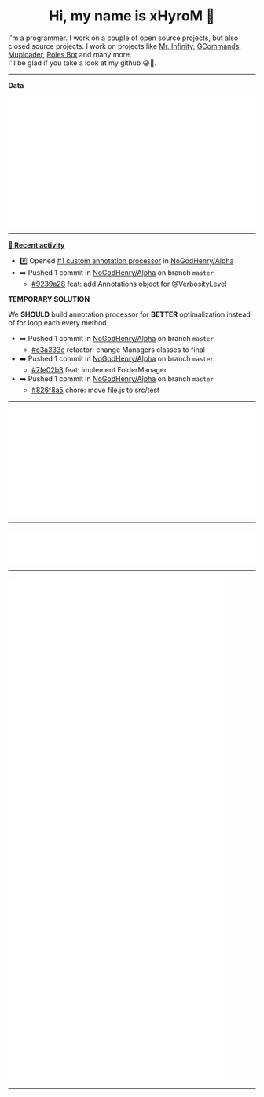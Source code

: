 <p align="center">
    <!-- <img src="https://avatars.githubusercontent.com/u/56601352" width="192" alt="hyro's pfp" /> -->
    <h1 align="center">Hi, my name is xHyroM 👋</h1>
</p>

I'm a programmer. I work on a couple of open source projects, but also closed source projects. I work on projects like [Mr. Infinity](https://discord.com/oauth2/authorize?client_id=720321585625694239&scope=bot%20applications.commands&permissions=8&redirect_uri=https://blobs.gq/imanager&prompt=consent&response_type=code), [GCommands](https://github.com/Garlic-Team/GCommands), [Muploader](https://github.com/xHyroM/Muploader), [Roles Bot](https://github.com/xHyroM/roles-bot) and many more.  
I'll be glad if you take a look at my github 😀👀.

___
**Data**

<img src="https://github.com/xHyroM/xHyroM/blob/master/.cache/base.svg">

___

**[📰 Recent activity](https://github.com/xHyroM)**
* #️⃣ Opened [#1 custom annotation processor](https://github.com/NoGodHenry/Alpha/issues/1) in [NoGodHenry/Alpha](https://github.com/NoGodHenry/Alpha)
* ➡️ Pushed 1 commit in [NoGodHenry/Alpha](https://github.com/NoGodHenry/Alpha) on branch `master`
  * [#9239a28](https://github.com/NoGodHenry/Alpha/commit/9239a28) feat: add Annotations object for @VerbosityLevel

**TEMPORARY SOLUTION**

We __SHOULD__ build annotation processor for **BETTER** optimalization instead of for loop each every method
* ➡️ Pushed 1 commit in [NoGodHenry/Alpha](https://github.com/NoGodHenry/Alpha) on branch `master`
  * [#c3a333c](https://github.com/NoGodHenry/Alpha/commit/c3a333c) refactor: change Managers classes to final
* ➡️ Pushed 1 commit in [NoGodHenry/Alpha](https://github.com/NoGodHenry/Alpha) on branch `master`
  * [#7fe02b3](https://github.com/NoGodHenry/Alpha/commit/7fe02b3) feat: implement FolderManager
* ➡️ Pushed 1 commit in [NoGodHenry/Alpha](https://github.com/NoGodHenry/Alpha) on branch `master`
  * [#826f8a5](https://github.com/NoGodHenry/Alpha/commit/826f8a5) chore: move file.js to src/test


___

<img src="https://github.com/xHyroM/xHyroM/blob/master/.cache/isocalendar.svg">

___

<img src="https://github.com/xHyroM/xHyroM/blob/master/.cache/languages.svg">

___

<img src="https://github.com/xHyroM/xHyroM/blob/master/.cache/achievements.svg">

___
